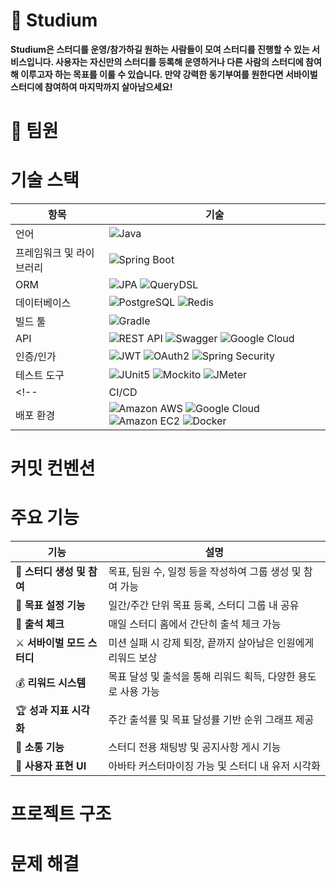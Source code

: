 # :seedling: Studium
**Studium은 스터디를 운영/참가하길 원하는 사람들이 모여 스터디를 진행할 수 있는 서비스입니다.
사용자는 자신만의 스터디를 등록해 운영하거나 다른 사람의 스터디에 참여해 이루고자 하는 목표를 이룰 수 있습니다.
만약 강력한 동기부여를 원한다면 서바이벌 스터디에 참여하여 마지막까지 살아남으세요!**

# :busts_in_silhouette: 팀원

# 기술 스택

| 항목 | 기술 |
| --- | --- |
| 언어 | ![Java](https://img.shields.io/badge/java-%23ED8B00.svg?style=for-the-badge&logo=openjdk&logoColor=white) |
| 프레임워크 및 라이브러리 | ![Spring Boot](https://img.shields.io/badge/spring_boot-6DB33F?style=for-the-badge&logo=spring-boot&logoColor=white) |
| ORM | ![JPA](https://img.shields.io/badge/JPA-6DB33F?style=for-the-badge) ![QueryDSL](https://img.shields.io/badge/QueryDSL-4A4A4A?style=for-the-badge) |
| 데이터베이스 | ![PostgreSQL](https://img.shields.io/badge/postgresql-%23316192.svg?style=for-the-badge&logo=postgresql&logoColor=white) ![Redis](https://img.shields.io/badge/redis-%23DD0031.svg?style=for-the-badge&logo=redis&logoColor=white) |
| 빌드 툴 | ![Gradle](https://img.shields.io/badge/gradle-02303A.svg?style=for-the-badge&logo=gradle&logoColor=white) |
| API | ![REST API](https://img.shields.io/badge/REST_API-000000?style=for-the-badge) ![Swagger](https://img.shields.io/badge/Swagger-85EA2D?style=for-the-badge&logo=Swagger&logoColor=black) ![Google Cloud](https://img.shields.io/badge/Google_Mail-4285F4?style=for-the-badge&logo=google-cloud&logoColor=white) |
| 인증/인가 | ![JWT](https://img.shields.io/badge/JWT-black?style=for-the-badge&logo=JSON%20web%20tokens) ![OAuth2](https://img.shields.io/badge/OAuth2-24292F?style=for-the-badge&logo=oauth&logoColor=white) ![Spring Security](https://img.shields.io/badge/Spring_Security-6DB33F?style=for-the-badge&logo=spring-security&logoColor=white) |
| 테스트 도구 | ![JUnit5](https://img.shields.io/badge/junit5-25A162?style=for-the-badge&logo=junit5&logoColor=white) ![Mockito](https://img.shields.io/badge/Mockito-373737?style=for-the-badge) ![JMeter](https://img.shields.io/badge/JMeter-D22128?style=for-the-badge&logo=apachejmeter&logoColor=white) |
<!-- | CI/CD | ![GitHub Actions](https://img.shields.io/badge/github_actions-%232671E5.svg?style=for-the-badge&logo=githubactions&logoColor=white) | -->
| 배포 환경 | ![Amazon AWS](https://img.shields.io/badge/AWS-%23232F3E.svg?style=for-the-badge&logo=amazon-aws&logoColor=white) ![Google Cloud](https://img.shields.io/badge/GCP-%234285F4.svg?style=for-the-badge&logo=google-cloud&logoColor=white) ![Amazon EC2](https://img.shields.io/badge/EC2-FF9900?style=for-the-badge&logo=amazon-ec2&logoColor=white) ![Docker](https://img.shields.io/badge/docker-%230db7ed.svg?style=for-the-badge&logo=docker&logoColor=white) |

# 커밋 컨벤션

# 주요 기능
| 기능 | 설명 |
| --- | --- |
| 👥 **스터디 생성 및 참여** | 목표, 팀원 수, 일정 등을 작성하여 그룹 생성 및 참여 가능 |
| 🎯 **목표 설정 기능** | 일간/주간 단위 목표 등록, 스터디 그룹 내 공유 |
| 📆 **출석 체크** | 매일 스터디 홈에서 간단히 출석 체크 가능 |
| ⚔️ **서바이벌 모드 스터디** | 미션 실패 시 강제 퇴장, 끝까지 살아남은 인원에게 리워드 보상 |
| 💰 **리워드 시스템** | 목표 달성 및 출석을 통해 리워드 획득, 다양한 용도로 사용 가능 |
| 🏆 **성과 지표 시각화** | 주간 출석률 및 목표 달성률 기반 순위 그래프 제공 |
| 💬 **소통 기능** | 스터디 전용 채팅방 및 공지사항 게시 기능 |
| 🎨 **사용자 표현 UI** | 아바타 커스터마이징 가능 및 스터디 내 유저 시각화 |

# 프로젝트 구조

# 문제 해결

